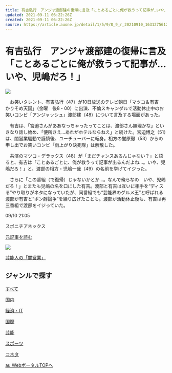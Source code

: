 ```yaml
---
title: 有吉弘行　アンジャ渡部建の復帰に言及「ことあるごとに俺が救うって記事が…いや、児嶋だろ！」
updated: 2021-09-11 06:22:26Z
created: 2021-09-11 06:22:26Z
source: https://article.auone.jp/detail/1/5/9/8_9_r_20210910_1631275612317969
---
```


# 有吉弘行　アンジャ渡部建の復帰に言及「ことあるごとに俺が救うって記事が…いや、児嶋だろ！」

![](https://portal.st-img.jp/detail/c4d96676da21cef981ab52e090b1fbd6_1631316702_1.jpg)

　お笑いタレント、有吉弘行（47）が10日放送のテレビ朝日「マツコ＆有吉　かりそめ天国」（金曜　後8・00）に出演、不倫スキャンダルで活動休止中のお笑いコンビ「アンジャッシュ」渡部建（48）について言及する場面があった。

　有吉は、「宮迫さんがああなっちゃったってことは、渡部さん無理かな」といきなり話し始め、「便所さえ…あれがホテルならねえ」と続けた。宮迫博之（51）は、闇営業騒動で謹慎後、ユーチューバーに転身。相方の蛍原徹（53）からの申し出でお笑いコンビ「雨上がり決死隊」は解散した。

　共演のマツコ・デラックス（48）が「まだチャンスあるんじゃない？」と語ると、有吉は「ことあるごとに、俺が救うって記事が出るんだよね…。いや、児嶋だろ！」と、渡部の相方・児嶋一哉（49）の名前を挙げてイジった。

　さらに「この番組（で復帰）じゃないかとか…。なんで俺らなの　いや、児嶋だろ！」とまたも児嶋の名を口にした有吉。渡部と有吉は互いに相手を“ディスる”やり取りがネタになっていたが、同番組でも“芸能界のグルメ王”と呼ばれる渡部が有吉と“ポン酢論争”を繰り広げたことも。渡部が活動休止後も、有吉は再三番組で渡部をイジっていた。

09/10 21:05

スポニチアネックス

 [元記事を読む](https://www.sponichi.co.jp/entertainment/news/2021/09/10/kiji/20210910s00041000592000c.html)

 ![](https://portal.st-img.jp/cp/8/008_sponichi.png)

 [芸能人の「闇営業」](https://article.auone.jp/keyword/article/461)

## ジャンルで探す

[すべて](https://article.auone.jp/flash)

[国内](https://article.auone.jp/genre/2)

[経済・IT](https://article.auone.jp/genre/3)

[国際](https://article.auone.jp/genre/4)

[芸能](https://article.auone.jp/genre/5)

[スポーツ](https://article.auone.jp/genre/6)

[コネタ](https://article.auone.jp/genre/1)

 [au WebポータルTOPへ](https://portal.auone.jp/)